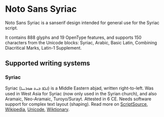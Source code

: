 
# Noto Sans Syriac

Noto Sans Syriac is a sanserif design intended for general use for the Syriac script.

It contains 888 glyphs and 19 OpenType features, and supports 150 characters from the Unicode blocks: Syriac, Arabic, Basic Latin, Combining Diacritical Marks, Latin-1 Supplement.


## Supported writing systems


### Syriac

Syriac (ܐܠܦ ܒܝܬ ܣܘܪܝܝܐ) is a Middle Eastern abjad, written right-to-left. Was used in West Asia for Syriac (now only used in the Syrian church), and also Aramaic, Neo-Aramaic, Turoyo/Surayt. Attested in 6 CE. Needs software support for complex text layout (shaping). Read more on [ScriptSource](https://scriptsource.org/scr/Syrc), [Wikipedia](https://en.wikipedia.org/wiki/ISO_15924:Syrc), [Unicode](https://www.unicode.org/versions/Unicode13.0.0/ch09.pdf#G13005), [Wiktionary](https://en.wiktionary.org/wiki/Category:Syriac_script).

